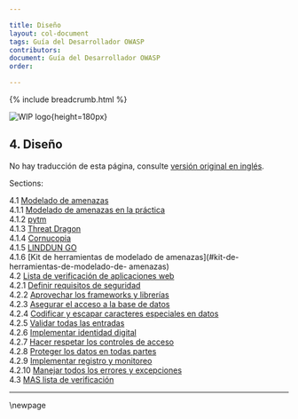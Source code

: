 ```yaml
---

title: Diseño
layout: col-document
tags: Guía del Desarrollador OWASP
contributors:
document: Guía del Desarrollador OWASP
order:

---
```


{% include breadcrumb.html %}

![WIP logo](../../assets/images/dg_wip.png "Trabajo en curso"){height=180px}

## 4. Diseño

No hay traducción de esta página, consulte [versión original en inglés][release0600].

Sections:

4.1 [Modelado de amenazas](#modelado-de-amenazas)  
4.1.1 [Modelado de amenazas en la práctica](#modelado-de-amenazas-en-la-práctica)  
4.1.2 [pytm](#pytm)  
4.1.3 [Threat Dragon](#threat-dragon)  
4.1.4 [Cornucopia](#cornucopia)  
4.1.5 [LINDDUN GO](#linddun-go)  
4.1.6 [Kit de herramientas de modelado de amenazas](#kit-de-herramientas-de-modelado-de- amenazas)  
4.2 [Lista de verificación de aplicaciones web](#lista-de-verificación-de-aplicaciones-web)  
4.2.1 [Definir requisitos de seguridad](#definir-requisitos-de-seguridad)  
4.2.2 [Aprovechar los frameworks y librerías](#aprovechar-los-frameworks-y-librerías)  
4.2.3 [Asegurar el acceso a la base de datos](#asegurar-el-acceso-a-la-base-de-datos)  
4.2.4 [Codificar y escapar caracteres especiales en datos](#codificar-y-escapar-caracteres-especiales-en-datos)  
4.2.5 [Validar todas las entradas](#validar-todas-las-entradas)  
4.2.6 [Implementar identidad digital](#implementar-identidad-digital)  
4.2.7 [Hacer respetar los controles de acceso](#hacer-respetar-los-controles-de-acceso)  
4.2.8 [Proteger los datos en todas partes](#proteger-los-datos-en-todas-partes)  
4.2.9 [Implementar registro y monitoreo](#implementar-registro-y-monitoreo)  
4.2.10 [Manejar todos los errores y excepciones](#cmanejar-todos-los-errores-y-excepciones)  
4.3 [MAS lista de verificación](#mas-lista-de-verificación)  

----

[release0600]: https://github.com/OWASP/www-project-developer-guide/blob/main/release/06-design/toc.md

\newpage
